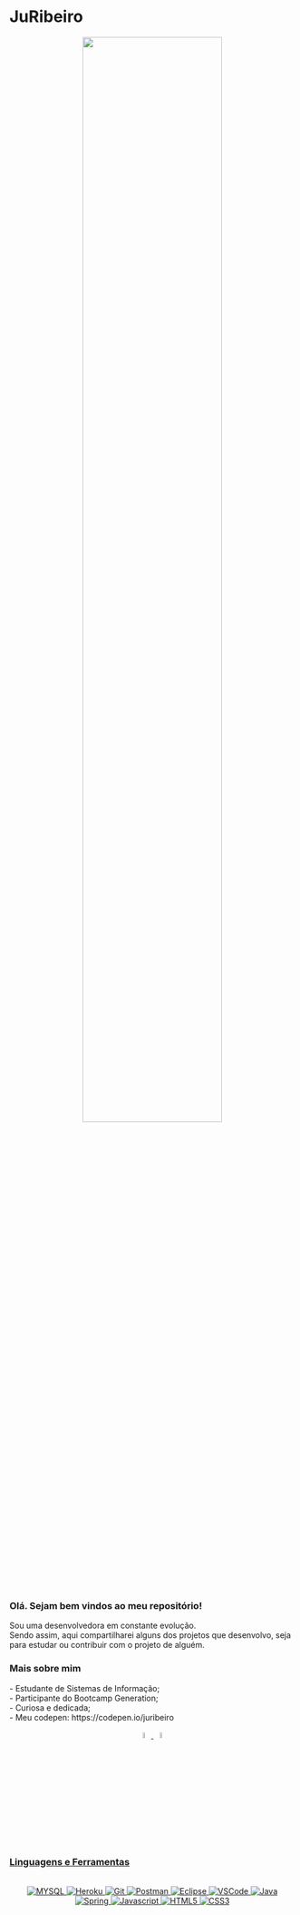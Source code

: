 # JuRibeiro

<p align="center">
<img width="70%" border-radius: 50% src="https://github.com/JuRibeiro/JulianaRibeiro/blob/main/img/mulheres-na-tech.jpg">
</p>

<h3>Olá. Sejam bem vindos ao meu repositório! </h3>

Sou uma desenvolvedora em constante evolução. <br>
Sendo assim, aqui compartilharei alguns dos projetos que desenvolvo, seja para estudar ou contribuir com o projeto de alguém.

<h3>Mais sobre mim </h3>
- Estudante de Sistemas de Informação; <br>
- Participante do Bootcamp Generation; <br>
- Curiosa e dedicada;<br>
- Meu codepen: https://codepen.io/juribeiro 

<p align="center">
<a href="https://www.linkedin.com/in/juliana-ribeiro-b71316153/" target="_blank">
<img width="5%"src="https://github.com/JuRibeiro/JulianaRibeiro/blob/main/img/linkedin.png"> 
 
 <a href="https://codepen.io/juribeiro" target="_blank">
<img width="5%"src="https://pbs.twimg.com/profile_images/923214541290221569/dCMZxkwz_400x400.jpg"> 
</p>
 

<h3>Linguagens e Ferramentas </h3>

<p align = "center"> 
<br>
 <img src="https://img.shields.io/badge/MySQL-00000F?style=for-the-badge&logo=mysql&logoColor=white" alt="MYSQL" />
  <img src="https://img.shields.io/badge/Heroku-430098?style=for-the-badge&logo=heroku&logoColor=white" alt="Heroku" />
  <img src="https://img.shields.io/badge/Git-F05032?style=for-the-badge&logo=git&logoColor=white" alt="Git" />
  <img src="https://img.shields.io/badge/Postman-FF6C37?style=for-the-badge&logo=Postman&logoColor=white" alt="Postman" />
  <img src="https://img.shields.io/badge/Eclipse-2C2255?style=for-the-badge&logo=eclipse&logoColor=white" alt="Eclipse" />
  <img src="https://img.shields.io/badge/Visual_Studio_Code-0078D4?style=for-the-badge&logo=visual%20studio%20code&logoColor=white" alt="VSCode" />
  <img src="https://img.shields.io/badge/Java-ED8B00?style=for-the-badge&logo=java&logoColor=white" alt="Java" /> 
  <img src="https://img.shields.io/badge/Spring-6DB33F?style=for-the-badge&logo=spring&logoColor=white" alt="Spring" />
  <img src="https://img.shields.io/badge/JavaScript-323330?style=for-the-badge&logo=javascript&logoColor=F7DF1E" alt="Javascript" /> 
  <img src="https://img.shields.io/badge/HTML5-E34F26?style=for-the-badge&logo=html5&logoColor=white" alt="HTML5" />
  <img src="https://img.shields.io/badge/CSS3-1572B6?style=for-the-badge&logo=css3&logoColor=white" alt="CSS3" />
 
</p>
